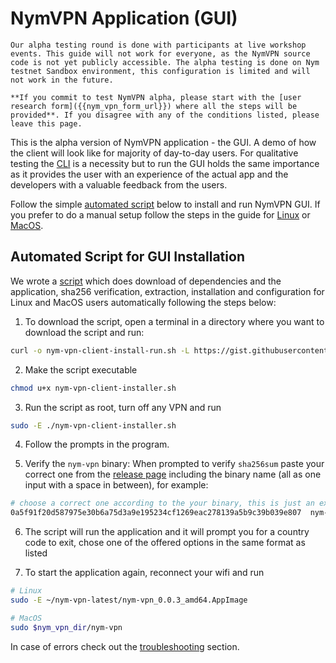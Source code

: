 # NymVPN Application (GUI)

```admonish info
Our alpha testing round is done with participants at live workshop events. This guide will not work for everyone, as the NymVPN source code is not yet publicly accessible. The alpha testing is done on Nym testnet Sandbox environment, this configuration is limited and will not work in the future.

**If you commit to test NymVPN alpha, please start with the [user research form]({{nym_vpn_form_url}}) where all the steps will be provided**. If you disagree with any of the conditions listed, please leave this page.
```

This is the alpha version of NymVPN application - the GUI. A demo of how the client will look like for majority of day-to-day users. For qualitative testing the [CLI](cli.md) is a necessity but to run the GUI holds the same importance as it provides the user with an experience of the actual app and the developers with a valuable feedback from the users.

Follow the simple [automated script](#automated-script-for-gui-installation) below to install and run NymVPN GUI. If you prefer to do a manual setup follow the steps in the guide for [Linux](gui-linux.md) or [MacOS](gui-mac.md).

## Automated Script for GUI Installation

We wrote a [script](https://gist.github.com/tommyv1987/7d210d4daa8f7abc61f9a696d0321f19) which does download of dependencies and the application, sha256 verification, extraction, installation and configuration for Linux and MacOS users automatically following the steps below:

1. To download the script, open a terminal in a directory where you want to download the script and run:
```sh
curl -o nym-vpn-client-install-run.sh -L https://gist.githubusercontent.com/tommyv1987/7d210d4daa8f7abc61f9a696d0321f19/raw/d67bfc1df720639955a998a22247bf31baec7306/nym-vpn-client-installer.sh
```





2. Make the script executable
```sh
chmod u+x nym-vpn-client-installer.sh
```
3. Run the script as root, turn off any VPN and run
```sh
sudo -E ./nym-vpn-client-installer.sh
```
4. Follow the prompts in the program.

5. Verify the `nym-vpn` binary: When prompted to verify `sha256sum` paste your correct one from the [release page]({{nym_vpn_latest_binary_url}}) including the binary name (all as one input with a space in between), for example:
```sh
# choose a correct one according to the your binary, this is just an example
0a5f91f20d587975e30b6a75d3a9e195234cf1269eac278139a5b9c39b039e807  nym-vpn-desktop_0.0.3_ubuntu-22.04_x86_64.zip
```
6. The script will run the application and it will prompt you for a country code to exit, chose one of the offered options in the same format as listed

7. To start the application again, reconnect your wifi and run
```sh
# Linux
sudo -E ~/nym-vpn-latest/nym-vpn_0.0.3_amd64.AppImage

# MacOS
sudo $nym_vpn_dir/nym-vpn
```

In case of errors check out the [troubleshooting](troubleshooting.md#installing-gui-on-macos-not-working) section.
